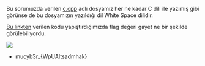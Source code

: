 Bu sorumuzda verilen [c.cpp](https://github.com/MuCyberLab/CTF/blob/master/Mixed/c.cpp) adlı dosyamız her ne kadar C dili ile yazımış gibi görünse de bu dosyamızın yazıldığı dil White Space dilidir.

[Bu linkten](https://tio.run/#whitespace) verilen kodu yapıştırdığımızda flag değeri gayet ne bir şekilde görülebiliyordu.

![](https://github.com/MuCyberLab/CTF/blob/master/Mixed/flagg.png)

* mucyb3r_{WpUAItsadmhak}
